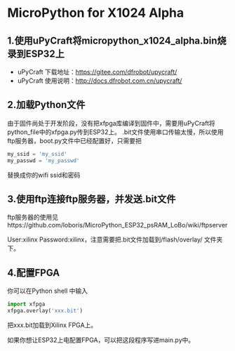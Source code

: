 # MicroPython for X1024 Alpha

## 1.使用uPyCraft将micropython_x1024_alpha.bin烧录到ESP32上

* uPyCraft 下载地址：https://gitee.com/dfrobot/upycraft/
* uPyCraft 使用说明：http://docs.dfrobot.com.cn/upycraft/

## 2.加载Python文件

由于固件尚处于开发阶段，没有把xfpga库编译到固件中，需要用uPyCraft将python_file中的xfpga.py传到ESP32上。
.bit文件使用串口传输太慢，所以使用ftp服务器，boot.py文件中已经配置好，只需要把
```Python
my_ssid = 'my_ssid'
my_passwd = 'my_passwd'
```
替换成你的wifi ssid和密码

## 3.使用ftp连接ftp服务器，并发送.bit文件

ftp服务器的使用见https://github.com/loboris/MicroPython_ESP32_psRAM_LoBo/wiki/ftpserver

User:xilinx Password:xilinx，注意需要把.bit文件加载到/flash/overlay/ 文件夹下。

## 4.配置FPGA
你可以在Python shell 中输入
```python
import xfpga
xfpga.overlay('xxx.bit')
```
把xxx.bit加载到Xilinx FPGA上。

如果你想让ESP32上电配置FPGA，可以把这段程序写进main.py中。


